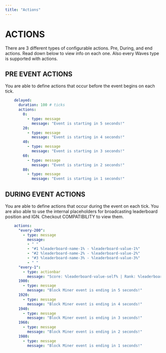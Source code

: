 ```yaml
---
title: "Actions"
---
```


# ACTIONS
There are 3 different types of configurable actions. Pre, During, and end actions. Read down below to view info on each one. Also every Waves type is supported with actions.

## PRE EVENT ACTIONS
You are able to define actions that occur before the event begins on each tick.

```yml
    delayed:
      duration: 100 # ticks
      actions:
        0:
          - type: message
            message: "Event is starting in 5 seconds!"
        20:
          - type: message
            message: "Event is starting in 4 seconds!"
        40:
          - type: message
            message: "Event is starting in 3 seconds!"
        60:
          - type: message
            message: "Event is starting in 2 seconds!"
        80:
          - type: message
            message: "Event is starting in 1 seconds!"
```

## DURING EVENT ACTIONS
You are able to define actions that occur during the event on each tick. You are also able to use the internal placeholders for broadcasting leaderboard position and IGN. Checkout COMPATIBILITY to view them.

```yml
    actions:
      "every-200":
        - type: message
          message: 
          - " "
          - "#1 %leaderboard-name-1% - %leaderboard-value-1%"
          - "#2 %leaderboard-name-2% - %leaderboard-value-2%"
          - "#3 %leaderboard-name-3% - %leaderboard-value-3%"
          - " "
      "every-1":
        - type: actionbar
          message: "Score: %leaderboard-value-self% | Rank: %leaderboard-rank%"
      1900:
        - type: message
          message: "Block Miner event is ending in 5 seconds!"
      1920:
        - type: message
          message: "Block Miner event is ending in 4 seconds!"
      1940:
        - type: message
          message: "Block Miner event is ending in 3 seconds!"
      1960:
        - type: message
          message: "Block Miner event is ending in 2 seconds!"
      1980:
        - type: message
          message: "Block Miner event is ending in 1 seconds!"
```